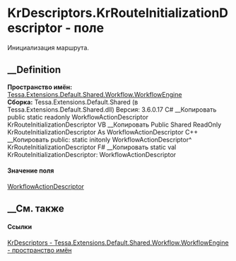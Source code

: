# KrDescriptors.KrRouteInitializationDescriptor - поле
Инициализация маршрута.
## __Definition
 **Пространство имён:**
[Tessa.Extensions.Default.Shared.Workflow.WorkflowEngine](N_Tessa_Extensions_Default_Shared_Workflow_WorkflowEngine.htm)  
 **Сборка:** Tessa.Extensions.Default.Shared (в
Tessa.Extensions.Default.Shared.dll) Версия: 3.6.0.17
C# __Копировать
     public static readonly WorkflowActionDescriptor KrRouteInitializationDescriptor
VB __Копировать
     Public Shared ReadOnly KrRouteInitializationDescriptor As WorkflowActionDescriptor
C++ __Копировать
     public:
    static initonly WorkflowActionDescriptor^ KrRouteInitializationDescriptor
F# __Копировать
     static val KrRouteInitializationDescriptor: WorkflowActionDescriptor
#### Значение поля
[WorkflowActionDescriptor](T_Tessa_Workflow_Actions_Descriptors_WorkflowActionDescriptor.htm)
##  __См. также
#### Ссылки
[KrDescriptors -
](T_Tessa_Extensions_Default_Shared_Workflow_WorkflowEngine_KrDescriptors.htm)
[Tessa.Extensions.Default.Shared.Workflow.WorkflowEngine - пространство
имён](N_Tessa_Extensions_Default_Shared_Workflow_WorkflowEngine.htm)
